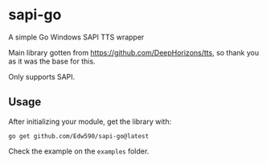 # sapi-go
A simple Go Windows SAPI TTS wrapper

Main library gotten from https://github.com/DeepHorizons/tts, so thank you as it was the base for this.

Only supports SAPI.

## Usage
After initializing your module, get the library with:
```
go get github.com/Edw590/sapi-go@latest
```
Check the example on the `examples` folder.
